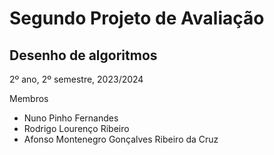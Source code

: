 # Segundo Projeto de Avaliação

## Desenho de algoritmos
2º ano, 2º semestre, 2023/2024

Membros
- Nuno Pinho Fernandes
- Rodrigo Lourenço Ribeiro
- Afonso Montenegro Gonçalves Ribeiro da Cruz

